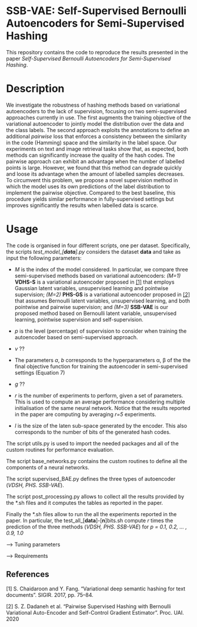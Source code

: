 # SSB-VAE: Self-Supervised Bernoulli Autoencoders for Semi-Supervised Hashing

This repository contains the code to reproduce the results presented in the paper 
*Self-Supervised Bernoulli Autoencoders for Semi-Supervised Hashing*.

# Description

We investigate the robustness of hashing methods based on variational autoencoders 
to the lack of supervision, focusing on two semi-supervised approaches currently in use. 
The first augments the training objective of the variational autoencoder to jointly model 
the distribution over the data and the class labels. The second approach exploits the 
annotations to define an additional *pairwise* loss that enforces a consistency 
between the similarity in the code (Hamming) space and the similarity in the label space. 
Our experiments on text and image retrieval tasks show that, as expected, both methods 
can significantly increase the quality of the hash codes. The pairwise approach can exhibit 
an advantage when the number of labelled points is large. However, we found that this method 
can degrade quickly and loose its advantage when the amount of labelled samples decreases. 
To circumvent this problem, we propose a novel supervision method in which the model uses 
its own predictions of the label distribution to implement the pairwise objective. Compared to the best baseline, this procedure yields similar performance in 
fully-supervised settings but improves significantly the results when labelled data is scarce.



# Usage

The code is organised in four different scripts, one per dataset. 
Specifically, the scripts *test_model_[**data**].py* considers the dataset **data** and take as input 
the following parameters:


- *M* is the index of the model considered. In particular, we compare three semi-supervised
 methods based on variational autoencoders: *(M=1)* **VDHS-S** is a variational autoencoder 
 proposed in [[1]](#1) that employs Gaussian latent variables, unsupervised learning and pointwise supervision; 
 *(M=2)* **PHS-GS** is a variational autoencoder proposed in [[2]](#2) that assumes Bernoulli latent variables, 
 unsupervised learning, and both pointwise and pairwise supervision; 
 and *(M=3)* **SSB-VAE** is our proposed method based on Bernoulli latent variable, unsupervised learning, pointwise 
 supervision and self-supervision.

- *p* is the level (percentage) of supervision to consider when training the autoencoder based on semi-supervised approach.
- *v* ??
- The parameters *a*, *b* corresponds to the hyperparameters  α, β of the the final objective function 
for training the autoencoder in semi-supervised settings (Equation 7) 
- *g* ??
- *r* is the number of experiments to perform, given a set of parameters. This is used to compute an average performance
considering multiple initialisation of the same neural network. Notice that the results reported in the paper are 
computing by averaging *r=5* experiments.
- *l* is the size of the laten sub-space generated by the encoder. This also corresponds to the number of bits of 
the generated hash codes.

The script utils.py is used to import the needed packages and all of the custom routines for performance evaluation.

The script base_networks.py contains the custom routines to define all the components of a neural networks.

The script supervised_BAE.py defines the three types of autoencoder (*VDSH, PHS. SSB-VAE*).

The script post_processing.py allows to collect all the results provided by the *.sh files and it computes the
 tables as reported in the paper.
 
 Finally the *.sh files allow to run the all the experiments reported in the paper. In particular, 
 the test_all_[**data**]-[**n**]bits.sh compute *r* times the prediction of the three methods (*VDSH, PHS. SSB-VAE*)
 for *p = 0.1, 0.2, ... , 0.9, 1.0*

--> Tuning parameters

--> Requirements


## References
<a id="1">[1]</a> 
 S. Chaidaroon and Y. Fang. “Variational deep semantic hashing for text documents”. SIGIR. 2017, pp. 75–84. 

<a id="1">[2]</a>  S. Z. Dadaneh et al. “Pairwise Supervised Hashing with Bernoulli Variational Auto-Encoder and Self-Control Gradient Estimator”. Proc. UAI. 2020